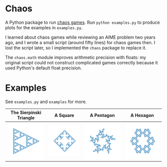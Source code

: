 # Chaos

A Python package to run [chaos games](https://en.wikipedia.org/wiki/Chaos_game).
Run `python examples.py` to produce plots for the examples in `examples.py`.

I learned about chaos games while reviewing an AIME problem two years ago,
and I wrote a small script (around fifty lines) for chaos games then.
I lost the script later, so I implemented the `chaos` package to replace it.

The `chaos.math` module improves arithmetic precision with floats:
my original script could not construct complicated games correctly
because it used Python's default float precision.

# Examples

See `examples.py` and `examples` for more.

| The Sierpinski Triangle | A Square | A Pentagon | A Hexagon |
| --- | --- | --- | --- |
| ![](./examples/triangle_1.png) | ![](./examples/square_3.png) | ![](./examples/pentagon_4.png) | ![](./examples/hexagon_1.png) |
